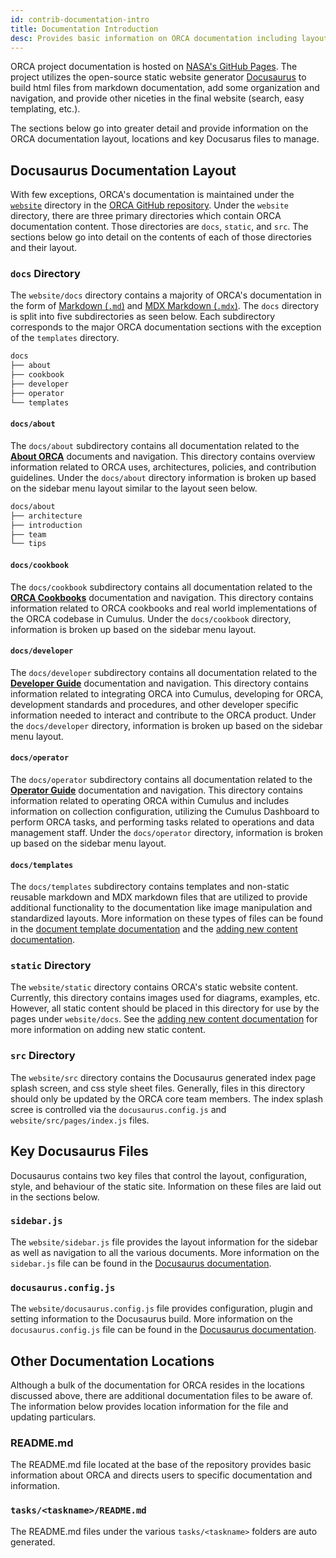 ```yaml
---
id: contrib-documentation-intro
title: Documentation Introduction
desc: Provides basic information on ORCA documentation including layout and key information for contributing to overall documentation.
---
```


ORCA project documentation is hosted on [NASA's GitHub Pages](https://nasa.github.io/cumulus-orca/).
The project utilizes the open-source static website generator [Docusaurus](https://v2.docusaurus.io/)
to build html files from markdown documentation, add some organization and navigation,
and provide other niceties in the final website (search, easy templating, etc.).

The sections below go into greater detail and provide information on the ORCA
documentation layout, locations and key Docusarus files to manage.


## Docusaurus Documentation Layout

With few exceptions, ORCA's documentation is maintained under the [`website`](https://github.com/nasa/cumulus-orca/tree/master/website)
directory in the [ORCA GitHub repository](https://github.com/nasa/cumulus-orca/).
Under the `website` directory, there are three primary directories which contain
ORCA documentation content. Those directories are `docs`, `static`, and `src`.
The sections below go into detail on the contents of each of those directories
and their layout.


### `docs` Directory

The `website/docs` directory contains a majority of ORCA's documentation in the
form of [Markdown (`.md`)](https://guides.github.com/features/mastering-markdown/)
and [MDX Markdown (`.mdx`)](https://mdxjs.com/). The `docs` directory is split into
five subdirectories as seen below. Each subdirectory corresponds to the major
ORCA documentation sections with the exception of the `templates` directory.

```sh
docs
├── about
├── cookbook
├── developer
├── operator
└── templates
```


#### `docs/about`

The `docs/about` subdirectory contains all documentation related to the
[**About ORCA**](../../../about/introduction/orca-intro.md)
documents and navigation. This directory contains overview
information related to ORCA uses, architectures, policies, and contribution
guidelines. Under the `docs/about` directory information is broken up based on
the sidebar menu layout similar to the layout seen below.

```sh
docs/about
├── architecture
├── introduction
├── team
└── tips
```


#### `docs/cookbook`

The `docs/cookbook` subdirectory contains all documentation related to the
[**ORCA Cookbooks**](../../../cookbook/cookbook-intro.md)
documentation and navigation. This directory contains information
related to ORCA cookbooks and real world implementations of the ORCA codebase
in Cumulus. Under the `docs/cookbook` directory, information is broken up based
on the sidebar menu layout.


#### `docs/developer`

The `docs/developer` subdirectory contains all documentation related to the
[**Developer Guide**](../../../developer/quickstart/developer-intro.md)
documentation and navigation. This directory contains information related to
integrating ORCA into Cumulus, developing for ORCA, development standards and
procedures, and other developer specific information needed to interact and
contribute to the ORCA product. Under the `docs/developer` directory, information
is broken up based on the sidebar menu layout.


#### `docs/operator`

The `docs/operator` subdirectory contains all documentation related to the
[**Operator Guide**](../../../operator/operator-intro.md)
documentation and navigation. This directory contains information related to
operating ORCA within Cumulus and includes information on collection configuration,
utilizing the Cumulus Dashboard to perform ORCA tasks, and performing tasks related
to operations and data management staff. Under the `docs/operator` directory,
information is broken up based on the sidebar menu layout.


#### `docs/templates`

The `docs/templates` subdirectory contains templates and non-static reusable
markdown and MDX markdown files that are utilized to provide additional
functionality to the documentation like image manipulation and standardized layouts.
More information on these types of files can be found in the
[document template documentation](documentaion-templates.md) and the
[adding new content documentation](documentation-add-content.md).


### `static` Directory

The `website/static` directory contains ORCA's static website content. Currently,
this directory contains images used for diagrams, examples, etc. However, all static
content should be placed in this directory for use by the pages under `website/docs`.
See the [adding new content documentation](documentation-add-content.md) for more
information on adding new static content.


### `src` Directory

The `website/src` directory contains the Docusaurus generated index page splash
screen, and css style sheet files. Generally, files in this directory should only
be updated by the ORCA core team members. The index splash scree is controlled
via the `docusaurus.config.js` and `website/src/pages/index.js` files.


## Key Docusaurus Files

Docusaurus contains two key files that control the layout, configuration, style,
and behaviour of the static site. Information on these files are laid out in the
sections below.


### `sidebar.js`

The `website/sidebar.js` file provides the layout information for the sidebar as
well as navigation to all the various documents. More information on the
`sidebar.js` file can be found in the [Docusaurus documentation](https://v2.docusaurus.io/docs/sidebar#sidebar-object).


### `docusaurus.config.js`

The `website/docusaurus.config.js` file provides configuration, plugin and setting
information to the Docusaurus build. More information on the `docusaurus.config.js`
file can be found in the [Docusaurus documentation](https://v2.docusaurus.io/docs/configuration).


## Other Documentation Locations

Although a bulk of the documentation for ORCA resides in the locations discussed
above, there are additional documentation files to be aware of. The information
below provides location information for the file and updating particulars.

### README.md

The README.md file located at the base of the repository provides basic information
about ORCA and directs users to specific documentation and information.


### `tasks/<taskname>/README.md`

The README.md files under the various `tasks/<taskname>` folders are auto generated.


